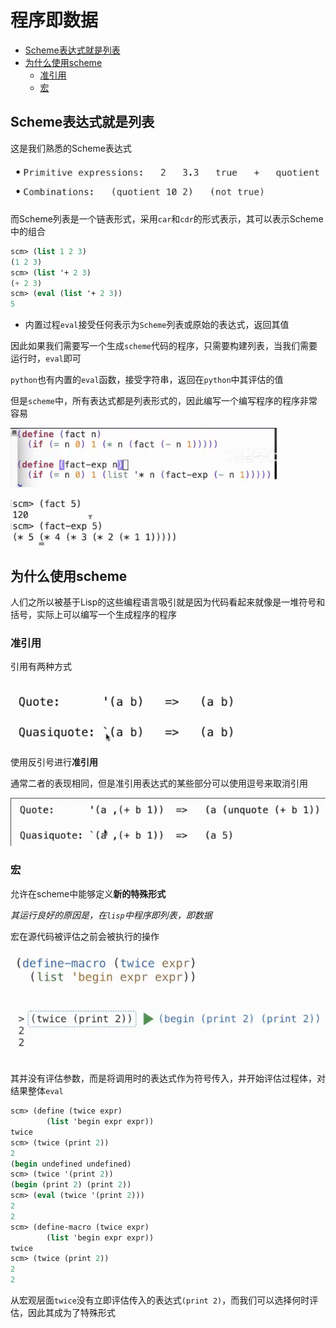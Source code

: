 # 程序即数据
 
* [Scheme表达式就是列表](#Scheme表达式就是列表)
* [为什么使用scheme](#为什么使用scheme)
  * [准引用](#准引用)
  * [宏](#宏)

## Scheme表达式就是列表

这是我们熟悉的Scheme表达式

![](img/c85ee842.png)

而Scheme列表是一个链表形式，采用`car`和`cdr`的形式表示，其可以表示Scheme中的组合

```scm
scm> (list 1 2 3)
(1 2 3)
scm> (list '+ 2 3)
(+ 2 3)
scm> (eval (list '+ 2 3))
5
```

* 内置过程`eval`接受任何表示为`Scheme`列表或原始的表达式，返回其值

因此如果我们需要写一个生成`scheme`代码的程序，只需要构建列表，当我们需要运行时，`eval`即可

`python`也有内置的`eval`函数，接受字符串，返回在`python`中其评估的值

但是`scheme`中，所有表达式都是列表形式的，因此编写一个编写程序的程序非常容易

![](img/cab94612.png)

![](img/ccc3f6e6.png)

## 为什么使用scheme

人们之所以被基于Lisp的这些编程语言吸引就是因为代码看起来就像是一堆符号和括号，实际上可以编写一个生成程序的程序

### 准引用

引用有两种方式

![](img/09afd5f1.png)

使用反引号进行**准引用**

通常二者的表现相同，但是准引用表达式的某些部分可以使用逗号来取消引用

![](img/6631b363.png)

### 宏

允许在scheme中能够定义**新的特殊形式**

*其运行良好的原因是，在`lisp`中程序即列表，即数据*

宏在源代码被评估之前会被执行的操作

![](img/987d86a2.png)

![](img/c9040a06.png)

其并没有评估参数，而是将调用时的表达式作为符号传入，并开始评估过程体，对结果整体`eval`

```scm
scm> (define (twice expr)
        (list 'begin expr expr))
twice
scm> (twice (print 2))
2
(begin undefined undefined)
scm> (twice '(print 2))
(begin (print 2) (print 2))
scm> (eval (twice '(print 2)))
2
2
scm> (define-macro (twice expr)
        (list 'begin expr expr))
twice
scm> (twice (print 2))
2
2
```

从宏观层面`twice`没有立即评估传入的表达式`(print 2)`，而我们可以选择何时评估，因此其成为了特殊形式
